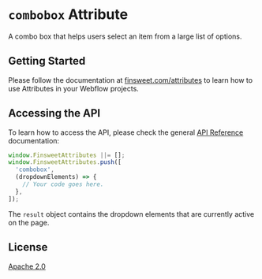 # `combobox` Attribute

A combo box that helps users select an item from a large list of options.

## Getting Started

Please follow the documentation at [finsweet.com/attributes](https://www.finsweet.com/attributes) to learn how to use Attributes in your Webflow projects.

## Accessing the API

To learn how to access the API, please check the general [API Reference](../attributes/README.md#api-reference) documentation:

```javascript
window.FinsweetAttributes ||= [];
window.FinsweetAttributes.push([
  'combobox',
  (dropdownElements) => {
    // Your code goes here.
  },
]);
```

The `result` object contains the dropdown elements that are currently active on the page.

## License

[Apache 2.0](../../LICENSE.md)
